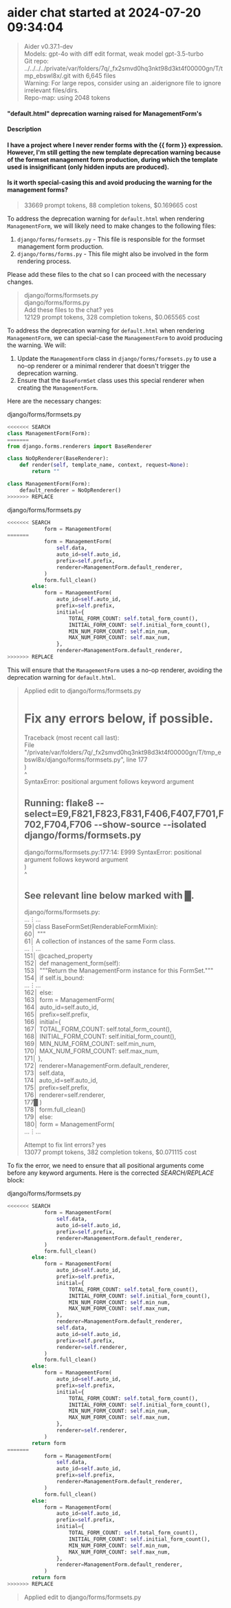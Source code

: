 
# aider chat started at 2024-07-20 09:34:04

> Aider v0.37.1-dev  
> Models: gpt-4o with diff edit format, weak model gpt-3.5-turbo  
> Git repo: ../../../../private/var/folders/7q/_fx2smvd0hq3nkt98d3kt4f00000gn/T/tmp_ebswl8x/.git with 6,645 files  
> Warning: For large repos, consider using an .aiderignore file to ignore irrelevant files/dirs.  
> Repo-map: using 2048 tokens  

#### "default.html" deprecation warning raised for ManagementForm's  
#### Description  
#### 	  
#### I have a project where I never render forms with the {{ form }} expression. However, I'm still getting the new template deprecation warning because of the formset management form production, during which the template used is insignificant (only hidden inputs are produced).  
#### Is it worth special-casing this and avoid producing the warning for the management forms?  
> 33669 prompt tokens, 88 completion tokens, $0.169665 cost  

To address the deprecation warning for `default.html` when rendering `ManagementForm`, we will likely need to make changes to the following files:

1. `django/forms/formsets.py` - This file is responsible for the formset management form production.
2. `django/forms/forms.py` - This file might also be involved in the form rendering process.

Please add these files to the chat so I can proceed with the necessary changes.

> django/forms/formsets.py  
> django/forms/forms.py  
> Add these files to the chat? yes  
> 12129 prompt tokens, 328 completion tokens, $0.065565 cost  

To address the deprecation warning for `default.html` when rendering `ManagementForm`, we can special-case the `ManagementForm` to avoid producing the warning. We will:

1. Update the `ManagementForm` class in `django/forms/formsets.py` to use a no-op renderer or a minimal renderer that doesn't trigger the deprecation warning.
2. Ensure that the `BaseFormSet` class uses this special renderer when creating the `ManagementForm`.

Here are the necessary changes:

django/forms/formsets.py
```python
<<<<<<< SEARCH
class ManagementForm(Form):
=======
from django.forms.renderers import BaseRenderer

class NoOpRenderer(BaseRenderer):
    def render(self, template_name, context, request=None):
        return ""

class ManagementForm(Form):
    default_renderer = NoOpRenderer()
>>>>>>> REPLACE
```

django/forms/formsets.py
```python
<<<<<<< SEARCH
            form = ManagementForm(
=======
            form = ManagementForm(
                self.data,
                auto_id=self.auto_id,
                prefix=self.prefix,
                renderer=ManagementForm.default_renderer,
            )
            form.full_clean()
        else:
            form = ManagementForm(
                auto_id=self.auto_id,
                prefix=self.prefix,
                initial={
                    TOTAL_FORM_COUNT: self.total_form_count(),
                    INITIAL_FORM_COUNT: self.initial_form_count(),
                    MIN_NUM_FORM_COUNT: self.min_num,
                    MAX_NUM_FORM_COUNT: self.max_num,
                },
                renderer=ManagementForm.default_renderer,
>>>>>>> REPLACE
```

This will ensure that the `ManagementForm` uses a no-op renderer, avoiding the deprecation warning for `default.html`.

> Applied edit to django/forms/formsets.py  
>  
> # Fix any errors below, if possible.  
>  
> Traceback (most recent call last):  
> File "/private/var/folders/7q/_fx2smvd0hq3nkt98d3kt4f00000gn/T/tmp_ebswl8x/django/forms/formsets.py", line 177  
> )  
> ^  
> SyntaxError: positional argument follows keyword argument  
>  
> ## Running: flake8 --select=E9,F821,F823,F831,F406,F407,F701,F702,F704,F706 --show-source --isolated django/forms/formsets.py  
>  
> django/forms/formsets.py:177:14: E999 SyntaxError: positional argument follows keyword argument  
> )  
> ^  
>  
> ## See relevant line below marked with █.  
>  
> django/forms/formsets.py:  
> ...⋮...  
> 59│class BaseFormSet(RenderableFormMixin):  
> 60│    """  
> 61│    A collection of instances of the same Form class.  
> ...⋮...  
> 151│    @cached_property  
> 152│    def management_form(self):  
> 153│        """Return the ManagementForm instance for this FormSet."""  
> 154│        if self.is_bound:  
> ...⋮...  
> 162│        else:  
> 163│            form = ManagementForm(  
> 164│                auto_id=self.auto_id,  
> 165│                prefix=self.prefix,  
> 166│                initial={  
> 167│                    TOTAL_FORM_COUNT: self.total_form_count(),  
> 168│                    INITIAL_FORM_COUNT: self.initial_form_count(),  
> 169│                    MIN_NUM_FORM_COUNT: self.min_num,  
> 170│                    MAX_NUM_FORM_COUNT: self.max_num,  
> 171│                },  
> 172│                renderer=ManagementForm.default_renderer,  
> 173│                self.data,  
> 174│                auto_id=self.auto_id,  
> 175│                prefix=self.prefix,  
> 176│                renderer=self.renderer,  
> 177█            )  
> 178│            form.full_clean()  
> 179│        else:  
> 180│            form = ManagementForm(  
> ...⋮...  
>  
> Attempt to fix lint errors? yes  
> 13077 prompt tokens, 382 completion tokens, $0.071115 cost  

To fix the error, we need to ensure that all positional arguments come before any keyword arguments. Here is the corrected *SEARCH/REPLACE* block:

django/forms/formsets.py
```python
<<<<<<< SEARCH
            form = ManagementForm(
                self.data,
                auto_id=self.auto_id,
                prefix=self.prefix,
                renderer=ManagementForm.default_renderer,
            )
            form.full_clean()
        else:
            form = ManagementForm(
                auto_id=self.auto_id,
                prefix=self.prefix,
                initial={
                    TOTAL_FORM_COUNT: self.total_form_count(),
                    INITIAL_FORM_COUNT: self.initial_form_count(),
                    MIN_NUM_FORM_COUNT: self.min_num,
                    MAX_NUM_FORM_COUNT: self.max_num,
                },
                renderer=ManagementForm.default_renderer,
                self.data,
                auto_id=self.auto_id,
                prefix=self.prefix,
                renderer=self.renderer,
            )
            form.full_clean()
        else:
            form = ManagementForm(
                auto_id=self.auto_id,
                prefix=self.prefix,
                initial={
                    TOTAL_FORM_COUNT: self.total_form_count(),
                    INITIAL_FORM_COUNT: self.initial_form_count(),
                    MIN_NUM_FORM_COUNT: self.min_num,
                    MAX_NUM_FORM_COUNT: self.max_num,
                },
                renderer=self.renderer,
            )
        return form
=======
            form = ManagementForm(
                self.data,
                auto_id=self.auto_id,
                prefix=self.prefix,
                renderer=ManagementForm.default_renderer,
            )
            form.full_clean()
        else:
            form = ManagementForm(
                auto_id=self.auto_id,
                prefix=self.prefix,
                initial={
                    TOTAL_FORM_COUNT: self.total_form_count(),
                    INITIAL_FORM_COUNT: self.initial_form_count(),
                    MIN_NUM_FORM_COUNT: self.min_num,
                    MAX_NUM_FORM_COUNT: self.max_num,
                },
                renderer=ManagementForm.default_renderer,
            )
        return form
>>>>>>> REPLACE
```

> Applied edit to django/forms/formsets.py  
